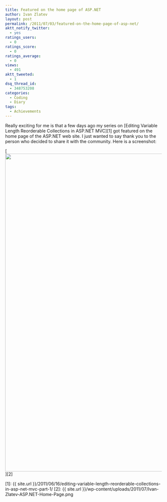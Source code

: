 ```yaml
---
title: Featured on the home page of ASP.NET
author: Ivan Zlatev
layout: post
permalink: /2011/07/03/featured-on-the-home-page-of-asp-net/
aktt_notify_twitter:
  - yes
ratings_users:
  - 0
ratings_score:
  - 0
ratings_average:
  - 0
views:
  - 491
aktt_tweeted:
  - 1
dsq_thread_id:
  - 348753208
categories:
  - Coding
  - Diary
tags:
  - Achievements
---
```

Really exciting for me is that a few days ago my series on [Editing Variable Length Reorderable Collections in ASP.NET MVC][1] got featured on the home page of the ASP.NET web site. I just wanted to say thank you to the person who decided to share it with the community. Here is a screenshot:

[<img src="{{ site.url }}/wp-content/uploads/2011/07/Ivan-Zlatev-ASP.NET-Home-Page.png" alt="" title="Ivan Zlatev ASP.NET Home Page" width="1157" height="1023" class="aligncenter size-full wp-image-932" />][2]

 [1]: {{ site.url }}/2011/06/16/editing-variable-length-reorderable-collections-in-asp-net-mvc-part-1/
 [2]: {{ site.url }}/wp-content/uploads/2011/07/Ivan-Zlatev-ASP.NET-Home-Page.png